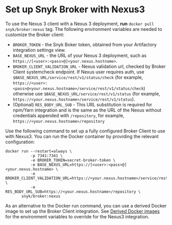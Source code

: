 # Set up Snyk Broker with Nexus3

To use the Nexus 3 client with a Nexus 3 deployment, **run** `docker pull snyk/broker:nexus` tag. The following environment variables are needed to customize the Broker client:

* `BROKER_TOKEN` - the Snyk Boker token, obtained from your Artifactory integration settings view.
* `BASE_NEXUS_URL` - the URL of your Nexus 3 deployment, such as `https://[<user>:<pass>@]<your.nexus.hostname>`.
* `BROKER_CLIENT_VALIDATION_URL` - Nexus validation url, checked by Broker Client systemcheck endpoint. If Nexus user requires auth, use `$BASE_NEXUS_URL/service/rest/v1/status/check` (for example, `https://<user>:<pass>@<your.nexus.hostname>/service/rest/v1/status/check`) otherwise use `$BASE_NEXUS_URL/service/rest/v1/status` (for example, `https://<your.nexus.hostname>/service/rest/v1/status`).
* (Optional) `RES_BODY_URL_SUB` - This URL substitution is required for npm/Yarn integration and is the same as the URL of the Nexus without credentials appended with `/repository`, for example, `https://<your.nexus.hostname>/repository`

Use the following command to set up a fully configured Broker Client to use with Nexus3. You can run the Docker container by providing the relevant configuration:

```console
docker run --restart=always \
           -p 7341:7341 \
           -e BROKER_TOKEN=secret-broker-token \
           -e BASE_NEXUS_URL=https://[<user>:<pass>@]<your.nexus.hostname> \
           -e BROKER_CLIENT_VALIDATION_URL=https://<your.nexus.hostname>/service/rest/v1/status[/check] \
           -e RES_BODY_URL_SUB=https://<your.nexus.hostname>/repository \
       snyk/broker:nexus
```

As an alternative to the Docker run command, you can use a derived Docker image to set up the Broker Client integration. See [Derived Docker images](derived-docker-images-for-broker-client-integrations-and-container-registry-agent.md) for the environment variables to override for the Nexus3 integration.
